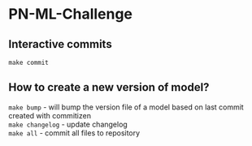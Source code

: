 # PN-ML-Challenge


## Interactive commits
`make commit`

## How to create a new version of model?
`make bump` - will bump the version file of a model based on last commit created with commitizen  
`make changelog` - update changelog  
`make all` - commit all files to repository

